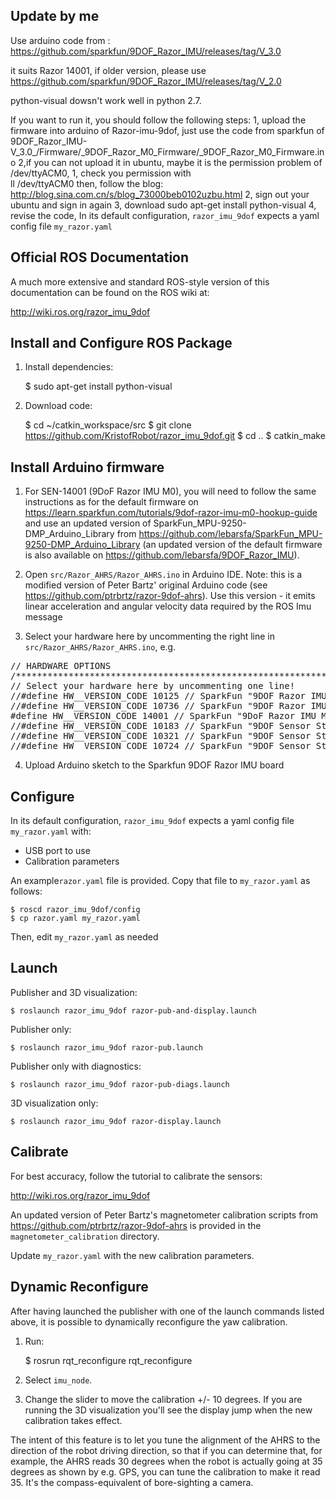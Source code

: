 


Update by me
------------------------
Use arduino code from : 
https://github.com/sparkfun/9DOF_Razor_IMU/releases/tag/V_3.0

it suits Razor 14001, if older version, please use 
https://github.com/sparkfun/9DOF_Razor_IMU/releases/tag/V_2.0

python-visual dowsn't work well in python 2.7.


If you want to run it, you should follow the following steps:
1, upload the firmware into arduino of Razor-imu-9dof, just use the code from sparkfun of 
	9DOF_Razor_IMU-V_3.0_/Firmware/_9DOF_Razor_M0_Firmware/_9DOF_Razor_M0_Firmware.ino
2,if you can not upload it in ubuntu, maybe it is the permission problem of /dev/ttyACM0,
   1, check you permission with   
         ll /dev/ttyACM0
      then, follow the blog:
         http://blog.sina.com.cn/s/blog_73000beb0102uzbu.html
   2, sign out your ubuntu and sign in again
3, download sudo apt-get install python-visual
4, revise the code, In its default configuration, ``razor_imu_9dof`` expects a yaml config file ``my_razor.yaml`` 



Official ROS Documentation
--------------------------
A much more extensive and standard ROS-style version of this documentation can be found on the ROS wiki at:

http://wiki.ros.org/razor_imu_9dof


Install and Configure ROS Package
---------------------------------
1) Install dependencies:

	$ sudo apt-get install python-visual

2) Download code:

	$ cd ~/catkin_workspace/src
	$ git clone https://github.com/KristofRobot/razor_imu_9dof.git
	$ cd ..
	$ catkin_make


Install Arduino firmware
-------------------------
1) For SEN-14001 (9DoF Razor IMU M0), you will need to follow the same instructions as for the default firmware on https://learn.sparkfun.com/tutorials/9dof-razor-imu-m0-hookup-guide and use an updated version of SparkFun_MPU-9250-DMP_Arduino_Library from https://github.com/lebarsfa/SparkFun_MPU-9250-DMP_Arduino_Library (an updated version of the default firmware is also available on https://github.com/lebarsfa/9DOF_Razor_IMU).

2) Open ``src/Razor_AHRS/Razor_AHRS.ino`` in Arduino IDE. Note: this is a modified version
of Peter Bartz' original Arduino code (see https://github.com/ptrbrtz/razor-9dof-ahrs). 
Use this version - it emits linear acceleration and angular velocity data required by the ROS Imu message

3) Select your hardware here by uncommenting the right line in ``src/Razor_AHRS/Razor_AHRS.ino``, e.g.

<pre>
// HARDWARE OPTIONS
/*****************************************************************/
// Select your hardware here by uncommenting one line!
//#define HW__VERSION_CODE 10125 // SparkFun "9DOF Razor IMU" version "SEN-10125" (HMC5843 magnetometer)
//#define HW__VERSION_CODE 10736 // SparkFun "9DOF Razor IMU" version "SEN-10736" (HMC5883L magnetometer)
#define HW__VERSION_CODE 14001 // SparkFun "9DoF Razor IMU M0" version "SEN-14001"
//#define HW__VERSION_CODE 10183 // SparkFun "9DOF Sensor Stick" version "SEN-10183" (HMC5843 magnetometer)
//#define HW__VERSION_CODE 10321 // SparkFun "9DOF Sensor Stick" version "SEN-10321" (HMC5843 magnetometer)
//#define HW__VERSION_CODE 10724 // SparkFun "9DOF Sensor Stick" version "SEN-10724" (HMC5883L magnetometer)
</pre>

4) Upload Arduino sketch to the Sparkfun 9DOF Razor IMU board


Configure
---------
In its default configuration, ``razor_imu_9dof`` expects a yaml config file ``my_razor.yaml`` with:
* USB port to use
* Calibration parameters

An example``razor.yaml`` file is provided.
Copy that file to ``my_razor.yaml`` as follows:

    $ roscd razor_imu_9dof/config
    $ cp razor.yaml my_razor.yaml

Then, edit ``my_razor.yaml`` as needed

Launch
------
Publisher and 3D visualization:

	$ roslaunch razor_imu_9dof razor-pub-and-display.launch

Publisher only:

	$ roslaunch razor_imu_9dof razor-pub.launch

Publisher only with diagnostics:

	$ roslaunch razor_imu_9dof razor-pub-diags.launch

3D visualization only:

	$ roslaunch razor_imu_9dof razor-display.launch


Calibrate
---------
For best accuracy, follow the tutorial to calibrate the sensors:

http://wiki.ros.org/razor_imu_9dof

An updated version of Peter Bartz's magnetometer calibration scripts from https://github.com/ptrbrtz/razor-9dof-ahrs is provided in the ``magnetometer_calibration`` directory.

Update ``my_razor.yaml`` with the new calibration parameters.

Dynamic Reconfigure
-------------------
After having launched the publisher with one of the launch commands listed above, 
it is possible to dynamically reconfigure the yaw calibration.

1) Run:

    $ rosrun rqt_reconfigure rqt_reconfigure 
    
2) Select ``imu_node``. 

3) Change the slider to move the calibration +/- 10 degrees. 
If you are running the 3D visualization you'll see the display jump when the new calibration takes effect.

The intent of this feature is to let you tune the alignment of the AHRS to the direction of the robot driving direction, so that if you can determine that, for example, the AHRS reads 30 degrees when the robot is actually going at 35 degrees as shown by e.g. GPS, you can tune the calibration to make it read 35. It's the compass-equivalent of bore-sighting a camera.
